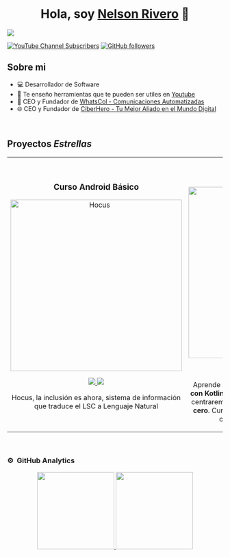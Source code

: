 <div align="center">
<h1 align="center">Hola, soy <a href="https://nelsonrivero.com">Nelson Rivero</a> 👋</h1>
</div>
<img src="https://i.imgur.com/weNbhGZ.png">

[![YouTube Channel Subscribers](https://img.shields.io/youtube/channel/subscribers/UCNJUl2E1S8rqjZMwSSsf4KQ?style=social)](https://youtube.com/@riveronelson?sub_confirmation=1)
[![GitHub followers](https://img.shields.io/github/followers/Nelsonrivero?style=social)](https://github.com/Nelsonrivero)




## Sobre mi

- 💻 Desarrollador de Software
- 🎥 Te enseño herramientas que te pueden ser utiles en [Youtube](https://youtube.com/@riveronelson?sub_confirmation=1)
- 🤖 CEO y Fundador de [WhatsCol - Comunicaciones Automatizadas](https://whatscol.com/)
- 🌐 CEO y Fundador de [CiberHero - Tu Mejor Aliado en el Mundo Digital](https://ciberhero.com.co/es)
<br>

## Proyectos *Estrellas*
<table>
<tr>
<td width="50%">
<h3 align="center">Curso Android Básico</h3>
<div align="center">
<a href="https://youtu.be/ZuPaklSGw_s?si=ya7ImDaKR3cQpzKW" target="_blank"><img src="https://i.imgur.com/Jji0CIE.jpg" width="400" alt="Hocus"></a>
<p>
<a href="" target="_blank">
<img src="https://img.shields.io/badge/CÓDIGO-ff9?style=for-the-badge&logo=github&logoColor=black">
</a>
<a href="https://youtu.be/ZuPaklSGw_s?si=ya7ImDaKR3cQpzKW" target="_blank">
<img src="https://img.shields.io/badge/-Youtube-green?style=for-the-badge&color=fbfc40">
</a>
</p>
<p>Hocus, la inclusión es ahora, sistema de información que traduce el LSC a Lenguaje Natural</p>
</div>
                                                                                      
</td>
     

<td width="50%">
<h3 align="center">Curso Kotlin Multiplatform</h3>
<div align="center">
<a href="https://github.com/ArisGuimera/Curso-Kotlin-Multiplatform" target="_blank"><img src="https://i.imgur.com/nDDp1Ra.jpg" width="400" alt="Curso Kotlin Multiplatform"></a>
<p>
<a href="https://github.com/ArisGuimera/Curso-Kotlin-Multiplatform" target="_blank">
<img src="https://img.shields.io/badge/C%C3%93DIGO-cfaae0?style=for-the-badge&logo=github&logoColor=black">
</a>
<a href="https://youtube.com/playlist?list=PL8ie04dqq7_NUvBcMMosVRAbqZDWmRzX3&si=FdS-Z07ZFAUjDHAE" target="_blank">
<img src="https://img.shields.io/badge/-Youtube-green?style=for-the-badge&color=ff00f4">
</a>
</p>
<p>Aprende a programar aplicaciones <strong>multiplataform con Kotlin y Jetpack Compose</strong> - En este curso nos centraremos en dominar Kotlin Multiplatform <strong>desde cero</strong>. Curso <strong>GRATUITO</strong> (en desarrollo) con todo el código disponible para descargar.</p>
</div>
                                                                                      
</td>  
</table>                                                                                 
</div>
<br>

### ⚙️ &nbsp;GitHub Analytics

<p align="center">
<a href="https://github.com/ArisGuimera">
  <img height="180em" src="https://github-readme-stats-eight-theta.vercel.app/api?username=ArisGuimera&show_icons=true&theme=algolia&include_all_commits=true&count_private=true"/>
  <img height="180em" src="https://github-readme-stats-eight-theta.vercel.app/api/top-langs/?username=ArisGuimera&layout=compact&langs_count=8&theme=algolia"/>
</a>
</p>
